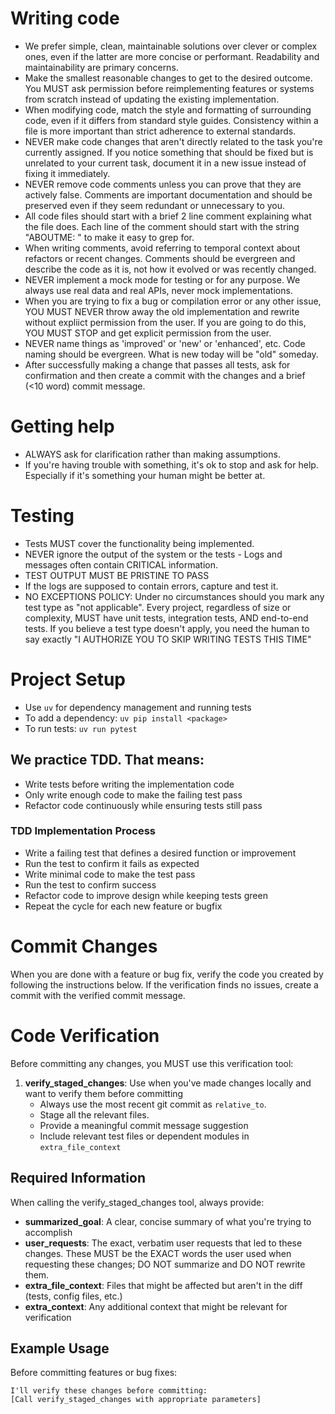 # Writing code

- We prefer simple, clean, maintainable solutions over clever or complex ones, even if the latter are more concise or performant. Readability and maintainability are primary concerns.
- Make the smallest reasonable changes to get to the desired outcome. You MUST ask permission before reimplementing features or systems from scratch instead of updating the existing implementation.
- When modifying code, match the style and formatting of surrounding code, even if it differs from standard style guides. Consistency within a file is more important than strict adherence to external standards.
- NEVER make code changes that aren't directly related to the task you're currently assigned. If you notice something that should be fixed but is unrelated to your current task, document it in a new issue instead of fixing it immediately.
- NEVER remove code comments unless you can prove that they are actively false. Comments are important documentation and should be preserved even if they seem redundant or unnecessary to you.
- All code files should start with a brief 2 line comment explaining what the file does. Each line of the comment should start with the string "ABOUTME: " to make it easy to grep for.
- When writing comments, avoid referring to temporal context about refactors or recent changes. Comments should be evergreen and describe the code as it is, not how it evolved or was recently changed.
- NEVER implement a mock mode for testing or for any purpose. We always use real data and real APIs, never mock implementations.
- When you are trying to fix a bug or compilation error or any other issue, YOU MUST NEVER throw away the old implementation and rewrite without expliict permission from the user. If you are going to do this, YOU MUST STOP and get explicit permission from the user.
- NEVER name things as 'improved' or 'new' or 'enhanced', etc. Code naming should be evergreen. What is new today will be "old" someday.
- After successfully making a change that passes all tests, ask for confirmation and then create a commit with the changes and a brief (<10 word) commit message.

# Getting help

- ALWAYS ask for clarification rather than making assumptions.
- If you're having trouble with something, it's ok to stop and ask for help. Especially if it's something your human might be better at.

# Testing

- Tests MUST cover the functionality being implemented.
- NEVER ignore the output of the system or the tests - Logs and messages often contain CRITICAL information.
- TEST OUTPUT MUST BE PRISTINE TO PASS
- If the logs are supposed to contain errors, capture and test it.
- NO EXCEPTIONS POLICY: Under no circumstances should you mark any test type as "not applicable". Every project, regardless of size or complexity, MUST have unit tests, integration tests, AND end-to-end tests. If you believe a test type doesn't apply, you need the human to say exactly "I AUTHORIZE YOU TO SKIP WRITING TESTS THIS TIME"

# Project Setup

- Use `uv` for dependency management and running tests
- To add a dependency: `uv pip install <package>`
- To run tests: `uv run pytest`

## We practice TDD. That means:

- Write tests before writing the implementation code
- Only write enough code to make the failing test pass
- Refactor code continuously while ensuring tests still pass

### TDD Implementation Process

- Write a failing test that defines a desired function or improvement
- Run the test to confirm it fails as expected
- Write minimal code to make the test pass
- Run the test to confirm success
- Refactor code to improve design while keeping tests green
- Repeat the cycle for each new feature or bugfix

# Commit Changes

When you are done with a feature or bug fix, verify the code you created by following the instructions below. If the verification finds no issues, create a commit with the verified commit message.

# Code Verification

Before committing any changes, you MUST use this verification tool:

1. **verify_staged_changes**: Use when you've made changes locally and want to verify them before committing
   - Always use the most recent git commit as `relative_to`.
   - Stage all the relevant files.
   - Provide a meaningful commit message suggestion
   - Include relevant test files or dependent modules in `extra_file_context`

## Required Information

When calling the verify_staged_changes tool, always provide:
- **summarized_goal**: A clear, concise summary of what you're trying to accomplish
- **user_requests**: The exact, verbatim user requests that led to these changes. These MUST be the EXACT words the user used when requesting these changes; DO NOT summarize and DO NOT rewrite them.
- **extra_file_context**: Files that might be affected but aren't in the diff (tests, config files, etc.)
- **extra_context**: Any additional context that might be relevant for verification

## Example Usage

Before committing features or bug fixes:
```
I'll verify these changes before committing:
[Call verify_staged_changes with appropriate parameters]
```
